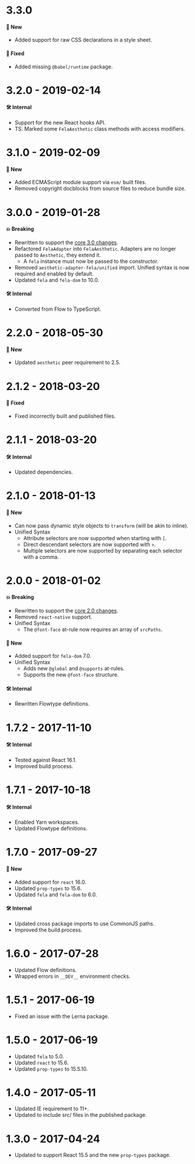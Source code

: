 # 3.3.0

#### 🚀 New

- Added support for raw CSS declarations in a style sheet.

#### 🐞 Fixed

- Added missing `@babel/runtime` package.

# 3.2.0 - 2019-02-14

#### 🛠 Internal

- Support for the new React hooks API.
- TS: Marked some `FelaAesthetic` class methods with access modifiers.

# 3.1.0 - 2019-02-09

#### 🚀 New

- Added ECMAScript module support via `esm/` built files.
- Removed copyright docblocks from source files to reduce bundle size.

# 3.0.0 - 2019-01-28

#### 💥 Breaking

- Rewritten to support the
  [core 3.0 changes](https://github.com/milesj/aesthetic/blob/master/packages/aesthetic/CHANGELOG.md).
- Refactored `FelaAdapter` into `FelaAesthetic`. Adapters are no longer passed to `Aesthetic`, they
  extend it.
  - A `fela` instance must now be passed to the constructor.
- Removed `aesthetic-adapter-fela/unified` import. Unified syntax is now required and enabled by
  default.
- Updated `fela` and `fela-dom` to 10.0.

#### 🛠 Internal

- Converted from Flow to TypeScript.

# 2.2.0 - 2018-05-30

#### 🚀 New

- Updated `aesthetic` peer requirement to 2.5.

# 2.1.2 - 2018-03-20

#### 🐞 Fixed

- Fixed incorrectly built and published files.

# 2.1.1 - 2018-03-20

#### 🛠 Internal

- Updated dependencies.

# 2.1.0 - 2018-01-13

#### 🚀 New

- Can now pass dynamic style objects to `transform` (will be akin to inline).
- Unified Syntax
  - Attribute selectors are now supported when starting with `[`.
  - Direct descendant selectors are now supported with `>`.
  - Multiple selectors are now supported by separating each selector with a comma.

# 2.0.0 - 2018-01-02

#### 💥 Breaking

- Rewritten to support the
  [core 2.0 changes](https://github.com/milesj/aesthetic/blob/master/packages/aesthetic/CHANGELOG.md).
- Removed `react-native` support.
- Unified Syntax
  - The `@font-face` at-rule now requires an array of `srcPaths`.

#### 🚀 New

- Added support for `fela-dom` 7.0.
- Unified Syntax
  - Adds new `@global` and `@supports` at-rules.
  - Supports the new `@font-face` structure.

#### 🛠 Internal

- Rewritten Flowtype definitions.

# 1.7.2 - 2017-11-10

#### 🛠 Internal

- Tested against React 16.1.
- Improved build process.

# 1.7.1 - 2017-10-18

#### 🛠 Internal

- Enabled Yarn workspaces.
- Updated Flowtype definitions.

# 1.7.0 - 2017-09-27

#### 🚀 New

- Added support for `react` 16.0.
- Updated `prop-types` to 15.6.
- Updated `fela` and `fela-dom` to 6.0.

#### 🛠 Internal

- Updated cross package imports to use CommonJS paths.
- Improved the build process.

# 1.6.0 - 2017-07-28

- Updated Flow definitions.
- Wrapped errors in `__DEV__` environment checks.

# 1.5.1 - 2017-06-19

- Fixed an issue with the Lerna package.

# 1.5.0 - 2017-06-19

- Updated `fela` to 5.0.
- Updated `react` to 15.6.
- Updated `prop-types` to 15.5.10.

# 1.4.0 - 2017-05-11

- Updated IE requirement to 11+.
- Updated to include src/ files in the published package.

# 1.3.0 - 2017-04-24

- Updated to support React 15.5 and the new `prop-types` package.
